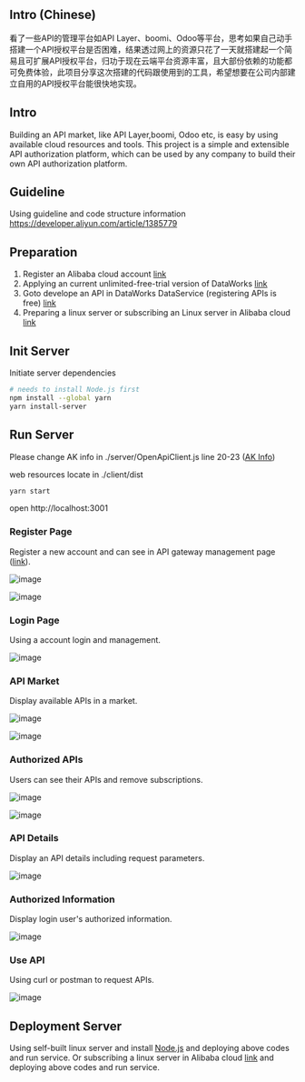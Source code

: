 ## Intro (Chinese)
看了一些API的管理平台如API Layer、boomi、Odoo等平台，思考如果自己动手搭建一个API授权平台是否困难，结果透过网上的资源只花了一天就搭建起一个简易且可扩展API授权平台，归功于现在云端平台资源丰富，且大部份依赖的功能都可免费体验，此项目分享这次搭建的代码跟使用到的工具，希望想要在公司内部建立自用的API授权平台能很快地实现。

## Intro
Building an API market, like API Layer,boomi, Odoo etc, is easy by using available cloud resources and tools. This project is a simple and extensible API authorization platform, which can be used by any company to build their own API authorization platform.

## Guideline

Using guideline and code structure information 
https://developer.aliyun.com/article/1385779

## Preparation

1. Register an Alibaba cloud account [link](https://account.aliyun.com/register/qr_register.htm)
2. Applying an current unlimited-free-trial version of DataWorks [link](https://www.aliyun.com/product/bigdata/ide)
3. Goto develope an API in DataWorks DataService (registering APIs is free) [link](https://ds-cn-shanghai.data.aliyun.com/)
4. Preparing a linux server or subscribing an Linux server in Alibaba cloud [link](https://help.aliyun.com/zh/ecs/use-cases/deploy-a-node-js-environment-on-a-centos-7-instance)


## Init Server

Initiate server dependencies

```bash
# needs to install Node.js first
npm install --global yarn
yarn install-server
```

## Run Server

Please change AK info in ./server/OpenApiClient.js line 20-23 ([AK Info](https://ram.console.aliyun.com/manage/ak))

web resources locate in ./client/dist

```bash
yarn start
```

open http://localhost:3001


### Register Page

Register a new account and can see in API gateway management page ([link](https://apigateway.console.aliyun.com/#/cn-shanghai/apps/list)).

![image](https://ucc.alicdn.com/pic/developer-ecology/ahad7yzn7h66m_4cf82f77822744aaa6c982580a3ab32e.png)

![image](https://ucc.alicdn.com/pic/developer-ecology/ahad7yzn7h66m_24d67fd835bb4f308f5390f38f083b41.png)

### Login Page

Using a account login and management.

![image](https://ucc.alicdn.com/pic/developer-ecology/ahad7yzn7h66m_277e8cd3051e40cd931a7c0065f8fe40.png)


### API Market

Display available APIs in a market.

![image](https://ucc.alicdn.com/pic/developer-ecology/ahad7yzn7h66m_b3707135b43c418aa4a50f4d18da18ff.png)

![image](https://ucc.alicdn.com/pic/developer-ecology/ahad7yzn7h66m_d89ead56ca724d6dbb4757e9ca18a926.png)

### Authorized APIs

Users can see their APIs and remove subscriptions.

![image](https://ucc.alicdn.com/pic/developer-ecology/ahad7yzn7h66m_a3a7e91dfbf84420a0ae25ede2d7db8d.png)


![image](https://ucc.alicdn.com/pic/developer-ecology/ahad7yzn7h66m_2a109a921dcd4320a1c58823bc970e1b.png)

### API Details

Display an API details including request parameters.

![image](https://ucc.alicdn.com/pic/developer-ecology/ahad7yzn7h66m_cf5e3db60cbf418e8d7622a6c64b45ed.png)

### Authorized Information

Display login user's authorized information.

![image](https://ucc.alicdn.com/pic/developer-ecology/ahad7yzn7h66m_35566d8989474441ae96c56a90070107.png)

### Use API

Using curl or postman to request APIs.

![image](https://ucc.alicdn.com/pic/developer-ecology/ahad7yzn7h66m_5bf3c1fc689d423ca87e4ca1981e02c8.png)

## Deployment Server

Using self-built linux server and install [Node.js](https://nodejs.org/en/download/package-manager) and deploying above codes and run service.
Or subscribing a linux server in Alibaba cloud [link](https://help.aliyun.com/zh/ecs/use-cases/deploy-a-node-js-environment-on-a-centos-7-instance) and deploying above codes and run service.



